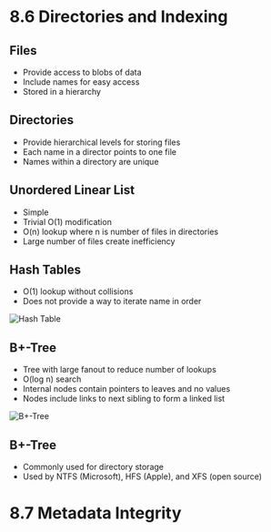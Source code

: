 8.6 Directories and Indexing
============================

Files
-----

- Provide access to blobs of data
- Include names for easy access
- Stored in a hierarchy

Directories
-----------

- Provide hierarchical levels for storing files
- Each name in a director points to one file
- Names within a directory are unique

Unordered Linear List
---------------------

- Simple
- Trivial O(1) modification
- O(n) lookup where n is number of files in directories
- Large number of files create inefficiency

Hash Tables
-----------

- O(1) lookup without collisions
- Does not provide a way to iterate name in order

![Hash Table](https://upload.wikimedia.org/wikipedia/commons/7/7d/Hash_table_3_1_1_0_1_0_0_SP.svg)

B+-Tree
-------

- Tree with large fanout to reduce number of lookups
- O(log n) search
- Internal nodes contain pointers to leaves and no values
- Nodes include links to next sibling to form a linked list

![B+-Tree](https://upload.wikimedia.org/wikipedia/commons/3/37/Bplustree.png)

B+-Tree
-------

- Commonly used for directory storage
- Used by NTFS (Microsoft), HFS (Apple), and XFS (open source)

8.7 Metadata Integrity
======================
